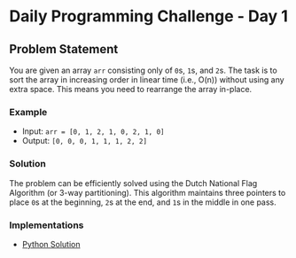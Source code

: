 # Daily Programming Challenge - Day 1

## Problem Statement

You are given an array `arr` consisting only of `0`s, `1`s, and `2`s. The task is to sort the array in increasing order in linear time (i.e., O(n)) without using any extra space. This means you need to rearrange the array in-place.

### Example

- Input: `arr = [0, 1, 2, 1, 0, 2, 1, 0]`
- Output: `[0, 0, 0, 1, 1, 1, 2, 2]`

### Solution

The problem can be efficiently solved using the Dutch National Flag Algorithm (or 3-way partitioning). This algorithm maintains three pointers to place `0`s at the beginning, `2`s at the end, and `1`s in the middle in one pass.

### Implementations

- [Python Solution](Day1.py)


